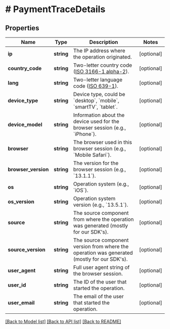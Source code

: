 # # PaymentTraceDetails

## Properties

Name | Type | Description | Notes
------------ | ------------- | ------------- | -------------
**ip** | **string** | The IP address where the operation originated. | [optional] 
**country_code** | **string** | Two-letter country code ([ISO 3166-1 alpha-2](https://en.wikipedia.org/wiki/ISO_3166-1_alpha-2)). | [optional] 
**lang** | **string** | Two-letter language code ([ISO 639-1](https://en.wikipedia.org/wiki/ISO_639-1)). | [optional] 
**device_type** | **string** | Device type, could be &#x60;desktop&#x60;, &#x60;mobile&#x60;, &#x60;smartTV&#x60;, &#x60;tablet&#x60;. | [optional] 
**device_model** | **string** | Information about the device used for the browser session (e.g., &#x60;iPhone&#x60;). | [optional] 
**browser** | **string** | The browser used in this browser session (e.g., &#x60;Mobile Safari&#x60;). | [optional] 
**browser_version** | **string** | The version for the browser session (e.g., &#x60;13.1.1&#x60;). | [optional] 
**os** | **string** | Operation system (e.g., &#x60;iOS&#x60;). | [optional] 
**os_version** | **string** | Operation system version (e.g., &#x60;13.5.1&#x60;). | [optional] 
**source** | **string** | The source component from where the operation was generated (mostly for our SDK&#39;s). | [optional] 
**source_version** | **string** | The source component version from where the operation was generated (mostly for our SDK&#39;s). | [optional] 
**user_agent** | **string** | Full user agent string of the browser session. | [optional] 
**user_id** | **string** | The ID of the user that started the operation. | [optional] 
**user_email** | **string** | The email of the user that started the operation. | [optional] 

[[Back to Model list]](../../README.md#documentation-for-models) [[Back to API list]](../../README.md#documentation-for-api-endpoints) [[Back to README]](../../README.md)


